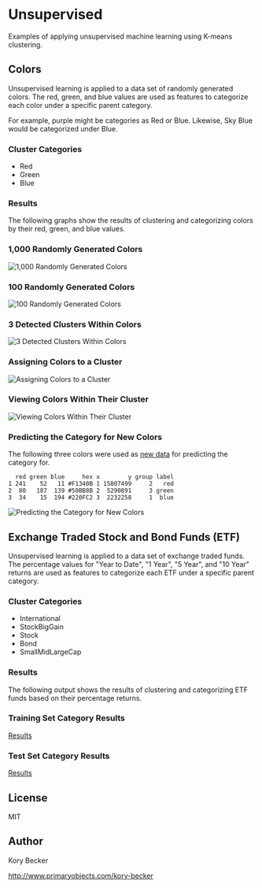 Unsupervised
=====================

Examples of applying unsupervised machine learning using K-means clustering.

## Colors

Unsupervised learning is applied to a data set of randomly generated colors. The red, green, and blue values are used as features to categorize each color under a specific parent category.

For example, purple might be categories as Red or Blue. Likewise, Sky Blue would be categorized under Blue.

### Cluster Categories

- Red
- Green
- Blue

### Results

The following graphs show the results of clustering and categorizing colors by their red, green, and blue values.

### 1,000 Randomly Generated Colors

![1,000 Randomly Generated Colors](/images/plot0.png)

### 100 Randomly Generated Colors

![100 Randomly Generated Colors](/images/plot1.png)

### 3 Detected Clusters Within Colors

![3 Detected Clusters Within Colors](/images/plot2.png)

### Assigning Colors to a Cluster

![Assigning Colors to a Cluster](/images/plot3.png)

### Viewing Colors Within Their Cluster

![Viewing Colors Within Their Cluster](/images/plot4.png)

### Predicting the Category for New Colors

The following three colors were used as [new data](/colors/test.txt) for predicting the category for.

```text
  red green blue     hex x        y group label
1 241    52   11 #F1340B 1 15807499     2   red
2  80   187  139 #50BB8B 2  5290891     3 green
3  34    15  194 #220FC2 3  2232258     1  blue
```

![Predicting the Category for New Colors](/images/plot5.png)

## Exchange Traded Stock and Bond Funds (ETF)

Unsupervised learning is applied to a data set of exchange traded funds. The percentage values for "Year to Date", "1 Year", "5 Year", and "10 Year" returns are used as features to categorize each ETF under a specific parent category.

### Cluster Categories

- International
- StockBigGain
- Stock
- Bond
- SmallMidLargeCap

### Results

The following output shows the results of clustering and categorizing ETF funds based on their percentage returns.

### Training Set Category Results

[Results](/etf/results/train.csv)

### Test Set Category Results

[Results](/etf/results/test.csv)

## License

MIT

## Author

Kory Becker

http://www.primaryobjects.com/kory-becker
